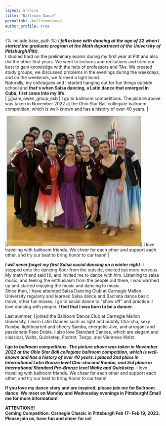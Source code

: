 ```yaml
---
layout: archive
title: "Ballroom Dance"
permalink: /ballroomdance/
author_profile: true
---
```


{% include base_path %}
***I fell in love with dancing at the age of 22 when I started the graduate program at the Math department of the University of Pittsburgh(Pitt)***.    <br />
I studied hard on the preliminary exams during my first year at Pitt and also did the other first years. We went to lectures and recitations and tried our best to gain knowledge with the help of professors and TAs. We created study groups, we discussed problems in the evenings during the weekdays, and on the weekends, we formed a tight bond.    <br />
Naturally, my colleagues and I started hanging out for fun things outside school and **that's when Salsa dancing, a Latin dance that emerged in Cuba, first came into my life.**
<br />
| <img width="735" alt="sam_owen_group_osb" src="https://user-images.githubusercontent.com/66021647/213876262-f6f6a912-2599-4051-9569-02bcf7891fc8.png"> | I go to ballroom competitions. The picture above was taken in November 2022 at the Ohio Star Ball collegiate ballroom competition, which is well-known and has a history of over 40 years.  |


|<img width="435" alt="sam_owen_group_osb" src="https://github.com/ruf10/ruf10.github.io/blob/67e6e3209beff516119f559e751ab2836d6c6f1d/images/chicago-oct23.png">| I love traveling with ballroom friends. We cheer for each other and support each other, and try our best to bring honor to our team!      |



***I will never forget my first Salsa social dancing on a winter night***. I stepped onto the dancing floor from the outside, excited but more nervous. My math friend said Hi, and invited me to dance with him. Listening to salsa music, and feeling the enthusiasm from the people out there, I was warmed up and started enjoying the music and dancing to music. <br />
Since then, I have attended Salsa Dancing Club at Carnegie Mellon University regularly and learned Salsa dance and Bachata dance basic move, other fun moves. I go to social dance to "show off" and practice. I love dancing with people. **I feel that I was born to be a dancer**.
<br />

Last summer, I joined the Ballroom Dance Club at Carnegie Mellon University. I learn Latin Dances such as light and bubbly Cha-cha, sexy Rumba, lighthearted and cheery Samba, energetic Jive, and arrogant and passionate Paso Doble. I also love Standard Dances, which are elegant and classical, Waltz, Quickstep, Foxtrot, Tango, and Viennese Waltz.

***I go to ballroom competitions. The picture above was taken in November 2022 at the Ohio Star Ball collegiate ballroom competition, which is well-known and has a history of over 40 years. I placed 2nd place in International Latin Bronze level Cha-cha and Rumba, and 3rd place in International Standard Pre-Bronze level Waltz and Quickstep.*** I love traveling with ballroom friends. We cheer for each other and support each other, and try our best to bring honor to our team!

**If you love my dance story and are inspired, please join me for Ballroom dance. We meet on Monday and Wednesday evenings in Pittsburgh! Email me for more information!**
<br />

**ATTENTION!!!** <br />
**Coming Competition: Carnegie Classic in Pittsburgh Feb 17- Feb 19, 2023. Please join us, have fun and cheer for us!**

